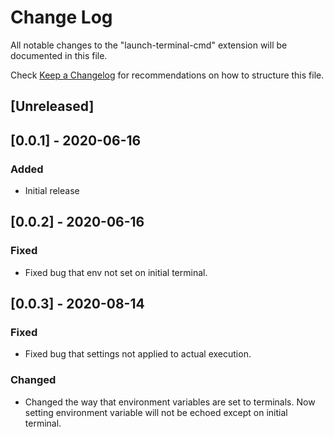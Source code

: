 # Change Log

All notable changes to the "launch-terminal-cmd" extension will be documented in this file.

Check [Keep a Changelog](http://keepachangelog.com/) for recommendations on how to structure this file.

## [Unreleased]

## [0.0.1] - 2020-06-16
### Added
- Initial release

## [0.0.2] - 2020-06-16
### Fixed
- Fixed bug that env not set on initial terminal. 

## [0.0.3] - 2020-08-14
### Fixed
- Fixed bug that settings not applied to actual execution.

### Changed
- Changed the way that environment variables are set to terminals. Now setting environment variable will not be echoed except on initial terminal. 